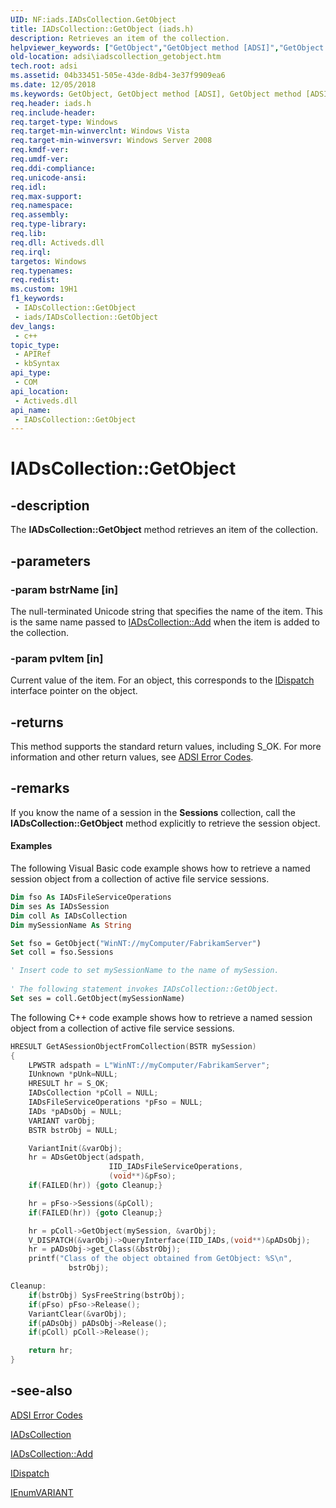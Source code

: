 ```yaml
---
UID: NF:iads.IADsCollection.GetObject
title: IADsCollection::GetObject (iads.h)
description: Retrieves an item of the collection.
helpviewer_keywords: ["GetObject","GetObject method [ADSI]","GetObject method [ADSI]","IADsCollection interface","IADsCollection interface [ADSI]","GetObject method","IADsCollection.GetObject","IADsCollection::GetObject","_ds_iadscollection_getobject","adsi.iadscollection__getobject","adsi.iadscollection_getobject","iads/IADsCollection::GetObject"]
old-location: adsi\iadscollection_getobject.htm
tech.root: adsi
ms.assetid: 04b33451-505e-43de-8db4-3e37f9909ea6
ms.date: 12/05/2018
ms.keywords: GetObject, GetObject method [ADSI], GetObject method [ADSI],IADsCollection interface, IADsCollection interface [ADSI],GetObject method, IADsCollection.GetObject, IADsCollection::GetObject, _ds_iadscollection_getobject, adsi.iadscollection__getobject, adsi.iadscollection_getobject, iads/IADsCollection::GetObject
req.header: iads.h
req.include-header: 
req.target-type: Windows
req.target-min-winverclnt: Windows Vista
req.target-min-winversvr: Windows Server 2008
req.kmdf-ver: 
req.umdf-ver: 
req.ddi-compliance: 
req.unicode-ansi: 
req.idl: 
req.max-support: 
req.namespace: 
req.assembly: 
req.type-library: 
req.lib: 
req.dll: Activeds.dll
req.irql: 
targetos: Windows
req.typenames: 
req.redist: 
ms.custom: 19H1
f1_keywords:
 - IADsCollection::GetObject
 - iads/IADsCollection::GetObject
dev_langs:
 - c++
topic_type:
 - APIRef
 - kbSyntax
api_type:
 - COM
api_location:
 - Activeds.dll
api_name:
 - IADsCollection::GetObject
---
```


# IADsCollection::GetObject


## -description

The <b>IADsCollection::GetObject</b> method retrieves an item of the collection.

## -parameters

### -param bstrName [in]

The null-terminated Unicode string that specifies the name of the item. This is the same name passed to  <a href="/windows/desktop/api/iads/nf-iads-iadscollection-add">IADsCollection::Add</a> when the item is added to the collection.

### -param pvItem [in]

Current value of the item. For an object, this corresponds to the <a href="/previous-versions/windows/desktop/api/oaidl/nn-oaidl-idispatch">IDispatch</a> interface pointer on the object.

## -returns

This method supports the standard return values, including S_OK. For more information and other return values, see  <a href="/windows/desktop/ADSI/adsi-error-codes">ADSI Error Codes</a>.

## -remarks

If you know the name of a session in the <b>Sessions</b> collection, call the <b>IADsCollection::GetObject</b> method explicitly to retrieve the session object.


#### Examples

The following Visual Basic code example shows how to retrieve a named session object from a collection of active file service sessions.


```vb
Dim fso As IADsFileServiceOperations 
Dim ses As IADsSession
Dim coll As IADsCollection
Dim mySessionName As String

Set fso = GetObject("WinNT://myComputer/FabrikamServer") 
Set coll = fso.Sessions

' Insert code to set mySessionName to the name of mySession.
 
' The following statement invokes IADsCollection::GetObject.
Set ses = coll.GetObject(mySessionName)
```


The following C++ code example shows how to retrieve a named session object from a collection of active file service sessions.


```cpp
HRESULT GetASessionObjectFromCollection(BSTR mySession)
{
    LPWSTR adspath = L"WinNT://myComputer/FabrikamServer";
    IUnknown *pUnk=NULL;
    HRESULT hr = S_OK;
    IADsCollection *pColl = NULL;
    IADsFileServiceOperations *pFso = NULL;
    IADs *pADsObj = NULL;
    VARIANT varObj;
    BSTR bstrObj = NULL;

    VariantInit(&varObj);
    hr = ADsGetObject(adspath, 
                      IID_IADsFileServiceOperations,
                      (void**)&pFso);
    if(FAILED(hr)) {goto Cleanup;}

    hr = pFso->Sessions(&pColl);
    if(FAILED(hr)) {goto Cleanup;}

    hr = pColl->GetObject(mySession, &varObj);
    V_DISPATCH(&varObj)->QueryInterface(IID_IADs,(void**)&pADsObj);
    hr = pADsObj->get_Class(&bstrObj);
    printf("Class of the object obtained from GetObject: %S\n",
             bstrObj);

Cleanup:
    if(bstrObj) SysFreeString(bstrObj);
    if(pFso) pFso->Release();
    VariantClear(&varObj);
    if(pADsObj) pADsObj->Release();
    if(pColl) pColl->Release();

    return hr;
}
```

## -see-also

<a href="/windows/desktop/ADSI/adsi-error-codes">ADSI Error
  Codes</a>



<a href="/windows/desktop/api/iads/nn-iads-iadscollection">IADsCollection</a>



<a href="/windows/desktop/api/iads/nf-iads-iadscollection-add">IADsCollection::Add</a>



<a href="/previous-versions/windows/desktop/api/oaidl/nn-oaidl-idispatch">IDispatch</a>



<a href="/previous-versions/windows/desktop/api/oaidl/nn-oaidl-ienumvariant">IEnumVARIANT</a>

